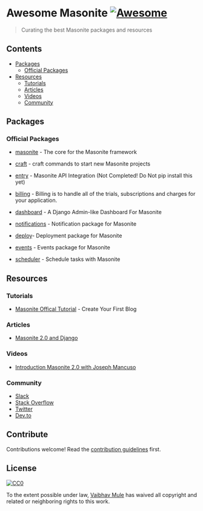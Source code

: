 # Awesome Masonite [![Awesome](https://awesome.re/badge.svg)](https://awesome.re)

> Curating the best Masonite packages and resources


## Contents

- [Packages](#packages)
    - [Official Packages](#official-packages)
- [Resources](#resources)
    - [Tutorials](#tutorials)
    - [Articles](#articles)
    - [Videos](#videos)
    - [Community](#community)


## Packages

### Official Packages

- [masonite](https://github.com/MasoniteFramework/core) - The core for the Masonite framework

- [craft](https://github.com/MasoniteFramework/craft) - craft commands to start new Masonite projects

- [entry](https://github.com/MasoniteFramework/entry) - Masonite API Integration (Not Completed! Do Not pip install this yet)

- [billing](https://github.com/MasoniteFramework/billing) - Billing is to handle all of the trials, subscriptions and charges for your application.

- [dashboard](https://github.com/MasoniteFramework/dashboard) - A Django Admin-like Dashboard For Masonite

- [notifications](https://github.com/MasoniteFramework/notifications) - Notification package for Masonite

- [deploy](https://github.com/MasoniteFramework/deploy)- Deployment package for Masonite

- [events](https://github.com/MasoniteFramework/events) -  Events package for Masonite

- [scheduler](https://github.com/MasoniteFramework/scheduler) - Schedule tasks with Masonite



## Resources

### Tutorials

- [Masonite Offical Tutorial](https://docs.masoniteproject.com/creating-your-first-blog/introduction) - Create Your First Blog

### Articles

- [Masonite 2.0 and Django](https://medium.com/@idmann509/masonite-2-0-and-django-beb4986d967f)


### Videos

- [Introduction Masonite 2.0 with Joseph Mancuso](https://www.youtube.com/playlist?list=PLdR9bD5hyZiiPv3pmtkSbFOFTE2HIVmhl)


### Community
- [Slack](http://slack.masoniteproject.com/)
- [Stack Overflow](https://stackoverflow.com/questions/tagged/masonite)
- [Twitter](https://twitter.com/masoniteproject)
- [Dev.to](https://dev.to/masonite)

## Contribute

Contributions welcome! Read the [contribution guidelines](CONTRIBUTING.md) first.


## License

[![CC0](http://mirrors.creativecommons.org/presskit/buttons/88x31/svg/cc-zero.svg)](http://creativecommons.org/publicdomain/zero/1.0)

To the extent possible under law, [Vaibhav Mule](https://vaibhavmule.com) has waived all copyright and
related or neighboring rights to this work.
